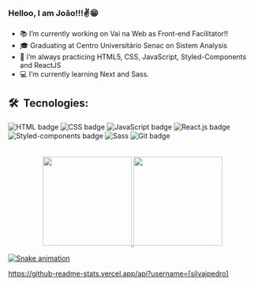 ### Helloo, I am João!!!✌️😁

- 📚 I’m currently working on Vai na Web as Front-end Facilitator!!
- 🎓 Graduating at Centro Universitário Senac on Sistem Analysis
- 🚀 I’m always practicing HTML5, CSS, JavaScript, Styled-Components and ReactJS
- 💻 I’m currently learning Next and Sass.

## 🛠 &nbsp;Tecnologies:

<div>
 <img align="center" alt="HTML badge" src="https://img.shields.io/badge/HTML5-E34F26?style=for-the-badge&logo=html5&logoColor=white" />
  <img align="center" alt="CSS badge" src="https://img.shields.io/badge/CSS3-1572B6?style=for-the-badge&logo=css3&logoColor=white" />
    <img align="center" alt="JavaScript badge" src="https://img.shields.io/badge/JavaScript-F7DF1E?style=for-the-badge&logo=javascript&logoColor=black" />
  <img align="center" alt="React.js badge" src="https://img.shields.io/badge/React-20232A?style=for-the-badge&logo=react&logoColor=61DAFB" />
  <img align="center" alt="Styled-components badge" src="https://img.shields.io/badge/styled--components-DB7093?style=for-the-badge&logo=styled-components&logoColor=white" />
  <img align="center" alt="Sass" badge" src="https://img.shields.io/badge/Sass-CC6699?style=for-the-badge&logo=sass&logoColor=white" />
   <img align="center" alt="Git badge" src="https://img.shields.io/badge/Git-E34F26?style=for-the-badge&logo=git&logoColor=white" />
</div>

<br>
<br> 

<div align="center">
  <a href="https://github.com/silvajpedro">
  <img height="180em" src="https://github-readme-stats.vercel.app/api?username=silvajpedro&show_icons=true&theme=dracula&include_all_commits=true&count_private=true"/>
  <img height="180em" src="https://github-readme-stats.vercel.app/api/top-langs/?username=silvajpedro&layout=compact&langs_count=10&theme=dracula"/>
</div>


  ![Snake animation](https://github.com/silvajpedro/silvajpedro/blob/output/github-contribution-grid-snake.svg)
  
https://github-readme-stats.vercel.app/api?username=[silvajpedro]

  
  


